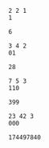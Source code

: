 ```input1
2 2 1
1
```

```output1
6
```

```input2
3 4 2
01
```

```output2
28
```

```input3
7 5 3
110
```

```output3
399
```

```input4
23 42 3
000
```

```output4
174497840
```

